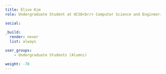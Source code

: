 ```yaml
---
title: Elise Kim
role: Undergraduate Student at UCSD<br/> Computer Science and Engineering

social:
    
_build:
  render: never
  list: always

user_groups:
    - Undergraduate Students (Alumni)

weight: -78
---
```

